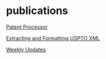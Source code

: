 publications
============

[Patent Processor](https://github.com/funginstitute/publications/raw/master/patentprocessor/patentprocessor.pdf)

[Extracting and Formatting USPTO XML](https://github.com/funginstitute/publications/raw/master/formatting_patent_data/extracting_formatting_uspto_xml.pdf)

[Weekly Updates](https://github.com/funginstitute/publications/raw/master/weeklyupdate/weeklyupdate.pdf)
